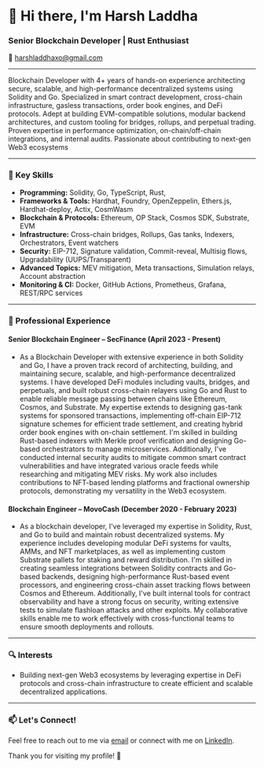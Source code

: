 # 👋 Hi there, I'm Harsh Laddha

### Senior Blockchain Developer | Rust Enthusiast

📧 [harshladdhaxo@gmail.com](mailto:harshladdhaxo@gmail.com)

---

Blockchain Developer with 4+ years of hands-on experience architecting secure, scalable, and high-performance 
decentralized  systems  using  Solidity  and  Go.  Specialized  in  smart  contract  development,  cross-chain 
infrastructure, gasless transactions, order book engines, and DeFi protocols. Adept at building EVM-compatible 
solutions, modular backend architectures, and custom tooling for bridges, rollups, and perpetual trading. Proven 
expertise in performance optimization, on-chain/off-chain integrations, and internal audits. Passionate about 
contributing to next-gen Web3 ecosystems

---

### 🌟 Key Skills

- **Programming:** Solidity, Go, TypeScript, Rust, 
- **Frameworks & Tools:** Hardhat, Foundry, OpenZeppelin, Ethers.js, Hardhat-deploy, Actix, CosmWasm 
- **Blockchain & Protocols:** Ethereum, OP Stack, Cosmos SDK, Substrate, EVM 
- **Infrastructure:** Cross-chain bridges, Rollups, Gas tanks, Indexers, Orchestrators, Event watchers 
- **Security:** EIP-712, Signature validation, Commit-reveal, Multisig flows, Upgradability (UUPS/Transparent) 
- **Advanced Topics:** MEV mitigation, Meta transactions, Simulation relays, Account abstraction 
- **Monitoring & CI:** Docker, GitHub Actions, Prometheus, Grafana, REST/RPC services

---

### 💼 Professional Experience

#### Senior Blockchain Engineer – SecFinance  (April 2023 - Present)
- As a Blockchain Developer with extensive experience in both Solidity and Go, I have a proven track record of architecting, building, and maintaining secure, scalable, and high-performance decentralized systems. I have developed DeFi modules including vaults, bridges, and perpetuals, and built robust cross-chain relayers using Go and Rust to enable reliable message passing between chains like Ethereum, Cosmos, and Substrate. My expertise extends to designing gas-tank systems for sponsored transactions, implementing off-chain EIP-712 signature schemes for efficient trade settlement, and creating hybrid order book engines with on-chain settlement. I'm skilled in building Rust-based indexers with Merkle proof verification and designing Go-based orchestrators to manage microservices. Additionally, I've conducted internal security audits to mitigate common smart contract vulnerabilities and have integrated various oracle feeds while researching and mitigating MEV risks. My work also includes contributions to NFT-based lending platforms and fractional ownership protocols, demonstrating my versatility in the Web3 ecosystem.

#### Blockchain Engineer – MovoCash  (December 2020 - February 2023)
- As a blockchain developer, I've leveraged my expertise in Solidity, Rust, and Go to build and maintain robust decentralized systems. My experience includes developing modular DeFi systems for vaults, AMMs, and NFT marketplaces, as well as implementing custom Substrate pallets for staking and reward distribution. I'm skilled in creating seamless integrations between Solidity contracts and Go-based backends, designing high-performance Rust-based event processors, and engineering cross-chain asset tracking flows between Cosmos and Ethereum. Additionally, I've built internal tools for contract observability and have a strong focus on security, writing extensive tests to simulate flashloan attacks and other exploits. My collaborative skills enable me to work effectively with cross-functional teams to ensure smooth deployments and rollouts.


---

### 🔍 Interests
- Building next-gen Web3 ecosystems by leveraging expertise in DeFi protocols and cross-chain infrastructure to create efficient and scalable decentralized applications.

---

### 📫 Let's Connect!
Feel free to reach out to me via [email](mailto:harshladdhaxo@gmail.com) or connect with me on [LinkedIn](https://www.linkedin.com/in/harsh-laddha-676937382/).

Thank you for visiting my profile! 🚀

